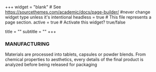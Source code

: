 +++
widget = "blank"  # See https://sourcethemes.com/academic/docs/page-builder/ #never change widget type unless it's intentional
headless = true  # This file represents a page section.
active = true  # Activate this widget? true/false

title = ""
subtitle = ""
+++

**<h3>MANUFACTURING</h3>**
<p>Materials are processed into tablets, capsules or powder blends. From chemical properties to aesthetics, every details of the final product is analyzed before being released for packaging</p>
